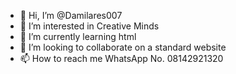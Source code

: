 - 👋 Hi, I’m @Damilares007
- 👀 I’m interested in Creative Minds 
- 🌱 I’m currently learning html
- 💞️ I’m looking to collaborate on a standard website 
- 📫 How to reach me WhatsApp No. 08142921320

<!---
Damilares007/Damilares007 is a ✨ special ✨ repository because its `README.md` (this file) appears on your GitHub profile.
You can click the Preview link to take a look at your changes.
--->
